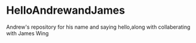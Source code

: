 # HelloAndrewandJames
Andrew's repository for his name and saying hello,along with collaberating with James Wing
